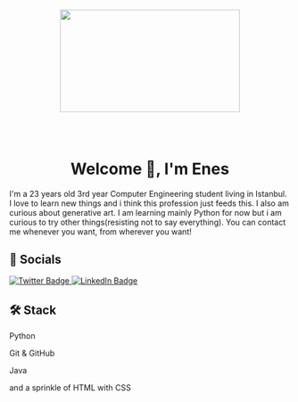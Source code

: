 #### <p align="center"><img  src="https://github.com/enesscakmak/enesscakmak/assets/114193468/5ec574d2-74a3-46b7-895c-ed86ff38baa0" style="width:80%; max-width:768px; height:%60; max-height:230px;" title></p>



### <h1 align="center" dir="auto"> Welcome 👋, I'm Enes  
  
  
I'm a 23 years old 3rd year Computer Engineering student living in Istanbul. I love to learn new things and i think this profession just feeds this. I also am curious about generative art. I am learning mainly Python for now but i am curious to try other things(resisting not to say everything). You can contact me whenever you want, from wherever you want!   


### <h2>💬 Socials

<a href="https://twitter.com/aleisterxavier" rel="nofollow">
  <img src="https://img.shields.io/badge/Twitter-blue?style=for-the-badge&logo=twitter&logoColor=white" alt="Twitter Badge"/>
<a/>
<a href="https://www.linkedin.com/in/enesscakmak/" rel="nofollow">
   <img src="https://img.shields.io/badge/LinkedIn-blue?style=for-the-badge&logo=linkedin&logoColor=white" alt="LinkedIn Badge"/>
<a/>

### <h2>🛠 Stack  
Python  

Git & GitHub  

Java  
  
  and a sprinkle of HTML with CSS

